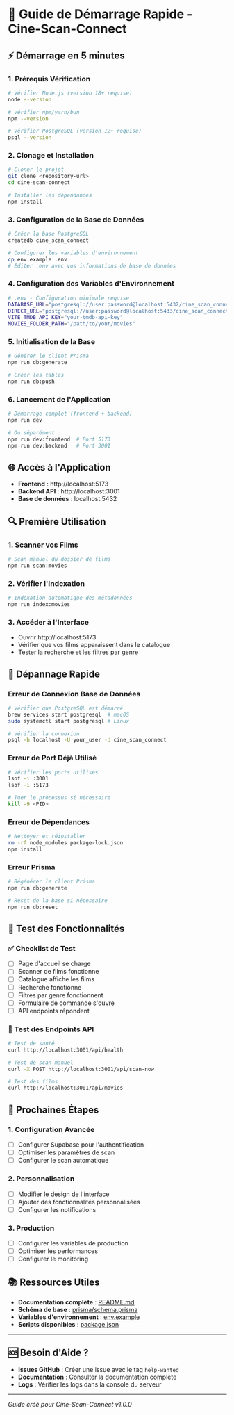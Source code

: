 # 🚀 Guide de Démarrage Rapide - Cine-Scan-Connect

## ⚡ Démarrage en 5 minutes

### 1. Prérequis Vérification

```bash
# Vérifier Node.js (version 18+ requise)
node --version

# Vérifier npm/yarn/bun
npm --version

# Vérifier PostgreSQL (version 12+ requise)
psql --version
```

### 2. Clonage et Installation

```bash
# Cloner le projet
git clone <repository-url>
cd cine-scan-connect

# Installer les dépendances
npm install
```

### 3. Configuration de la Base de Données

```bash
# Créer la base PostgreSQL
createdb cine_scan_connect

# Configurer les variables d'environnement
cp env.example .env
# Éditer .env avec vos informations de base de données
```

### 4. Configuration des Variables d'Environnement

```bash
# .env - Configuration minimale requise
DATABASE_URL="postgresql://user:password@localhost:5432/cine_scan_connect"
DIRECT_URL="postgresql://user:password@localhost:5433/cine_scan_connect"
VITE_TMDB_API_KEY="your-tmdb-api-key"
MOVIES_FOLDER_PATH="/path/to/your/movies"
```

### 5. Initialisation de la Base

```bash
# Générer le client Prisma
npm run db:generate

# Créer les tables
npm run db:push
```

### 6. Lancement de l'Application

```bash
# Démarrage complet (frontend + backend)
npm run dev

# Ou séparément :
npm run dev:frontend  # Port 5173
npm run dev:backend   # Port 3001
```

## 🌐 Accès à l'Application

- **Frontend** : http://localhost:5173
- **Backend API** : http://localhost:3001
- **Base de données** : localhost:5432

## 🔍 Première Utilisation

### 1. Scanner vos Films

```bash
# Scan manuel du dossier de films
npm run scan:movies
```

### 2. Vérifier l'Indexation

```bash
# Indexation automatique des métadonnées
npm run index:movies
```

### 3. Accéder à l'Interface

- Ouvrir http://localhost:5173
- Vérifier que vos films apparaissent dans le catalogue
- Tester la recherche et les filtres par genre

## 🚨 Dépannage Rapide

### Erreur de Connexion Base de Données

```bash
# Vérifier que PostgreSQL est démarré
brew services start postgresql  # macOS
sudo systemctl start postgresql # Linux

# Vérifier la connexion
psql -h localhost -U your_user -d cine_scan_connect
```

### Erreur de Port Déjà Utilisé

```bash
# Vérifier les ports utilisés
lsof -i :3001
lsof -i :5173

# Tuer le processus si nécessaire
kill -9 <PID>
```

### Erreur de Dépendances

```bash
# Nettoyer et réinstaller
rm -rf node_modules package-lock.json
npm install
```

### Erreur Prisma

```bash
# Régénérer le client Prisma
npm run db:generate

# Reset de la base si nécessaire
npm run db:reset
```

## 📱 Test des Fonctionnalités

### ✅ Checklist de Test

- [ ] Page d'accueil se charge
- [ ] Scanner de films fonctionne
- [ ] Catalogue affiche les films
- [ ] Recherche fonctionne
- [ ] Filtres par genre fonctionnent
- [ ] Formulaire de commande s'ouvre
- [ ] API endpoints répondent

### 🔧 Test des Endpoints API

```bash
# Test de santé
curl http://localhost:3001/api/health

# Test de scan manuel
curl -X POST http://localhost:3001/api/scan-now

# Test des films
curl http://localhost:3001/api/movies
```

## 🎯 Prochaines Étapes

### 1. Configuration Avancée

- [ ] Configurer Supabase pour l'authentification
- [ ] Optimiser les paramètres de scan
- [ ] Configurer le scan automatique

### 2. Personnalisation

- [ ] Modifier le design de l'interface
- [ ] Ajouter des fonctionnalités personnalisées
- [ ] Configurer les notifications

### 3. Production

- [ ] Configurer les variables de production
- [ ] Optimiser les performances
- [ ] Configurer le monitoring

## 📚 Ressources Utiles

- **Documentation complète** : [README.md](./README.md)
- **Schéma de base** : [prisma/schema.prisma](../prisma/schema.prisma)
- **Variables d'environnement** : [env.example](../env.example)
- **Scripts disponibles** : [package.json](../package.json)

---

## 🆘 Besoin d'Aide ?

- **Issues GitHub** : Créer une issue avec le tag `help-wanted`
- **Documentation** : Consulter la documentation complète
- **Logs** : Vérifier les logs dans la console du serveur

---

_Guide créé pour Cine-Scan-Connect v1.0.0_
